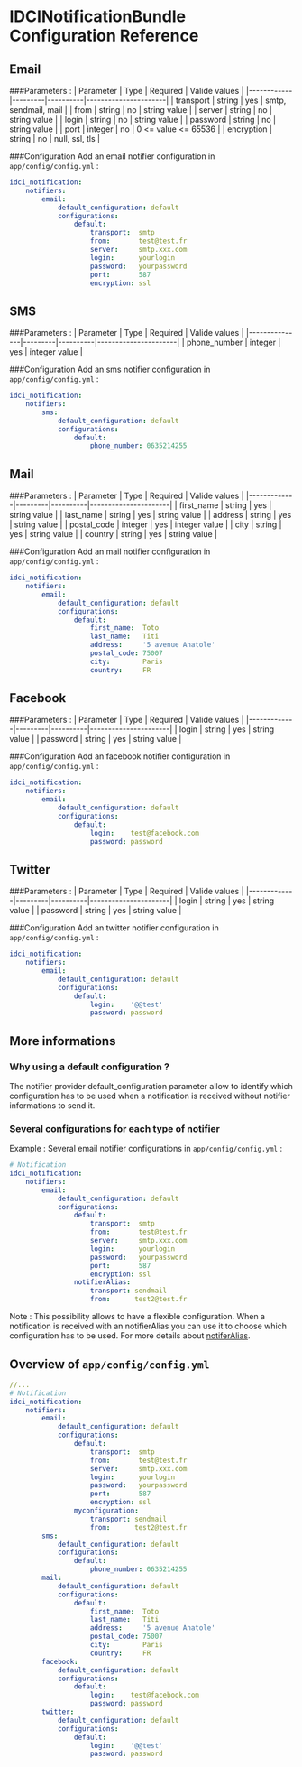 IDCINotificationBundle Configuration Reference
==============================================

Email
-----

###Parameters :
| Parameter  | Type    | Required | Valide values        |
|------------|---------|----------|----------------------|
| transport  | string  | yes      | smtp, sendmail, mail |
| from       | string  | no       | string value         |
| server     | string  | no       | string value         |
| login      | string  | no       | string value         |
| password   | string  | no       | string value         |
| port       | integer | no       | 0 <= value <= 65536  |
| encryption | string  | no       | null, ssl, tls       |

###Configuration
Add an email notifier configuration in `app/config/config.yml` :
```yml
idci_notification:
    notifiers:
        email:
            default_configuration: default
            configurations:
                default:
                    transport:  smtp
                    from:       test@test.fr
                    server:     smtp.xxx.com
                    login:      yourlogin
                    password:   yourpassword
                    port:       587
                    encryption: ssl
```
SMS
---

###Parameters :
| Parameter     | Type    | Required | Valide values        |
|---------------|---------|----------|----------------------|
| phone_number  | integer | yes      | integer value        |

###Configuration
Add an sms notifier configuration in `app/config/config.yml` :
```yml
idci_notification:
    notifiers:
        sms:
            default_configuration: default
            configurations:
                default:
                    phone_number: 0635214255
```

Mail
----

###Parameters :
| Parameter   | Type    | Required | Valide values        |
|-------------|---------|----------|----------------------|
| first_name  | string  | yes      | string value         |
| last_name   | string  | yes      | string value         |
| address     | string  | yes      | string value         |
| postal_code | integer | yes      | integer value        |
| city        | string  | yes      | string value         |
| country     | string  | yes      | string value         |

###Configuration
Add an mail notifier configuration in `app/config/config.yml` :
```yml
idci_notification:
    notifiers:
        email:
            default_configuration: default
            configurations:
                default:
                    first_name:  Toto
                    last_name:   Titi
                    address:     '5 avenue Anatole'
                    postal_code: 75007
                    city:        Paris
                    country:     FR
```

Facebook
--------

###Parameters :
| Parameter   | Type    | Required | Valide values        |
|-------------|---------|----------|----------------------|
| login       | string  | yes      | string value         |
| password    | string  | yes      | string value         |

###Configuration
Add an facebook notifier configuration in `app/config/config.yml` :
```yml
idci_notification:
    notifiers:
        email:
            default_configuration: default
            configurations:
                default:
                    login:    test@facebook.com
                    password: password
```

Twitter
-------

###Parameters :
| Parameter   | Type    | Required | Valide values        |
|-------------|---------|----------|----------------------|
| login       | string  | yes      | string value         |
| password    | string  | yes      | string value         |

###Configuration
Add an twitter notifier configuration in `app/config/config.yml` :
```yml
idci_notification:
    notifiers:
        email:
            default_configuration: default
            configurations:
                default:
                    login:    '@@test'
                    password: password
```
More informations
-----------------
### Why using a default configuration ?
The notifier provider default_configuration parameter allow to identify which configuration has to be used when a notification is received without notifier informations to send it.

### Several configurations for each type of notifier
Example : Several email notifier configurations in `app/config/config.yml` :
```yml
# Notification
idci_notification:
    notifiers:
        email:
            default_configuration: default
            configurations:
                default:
                    transport:  smtp
                    from:       test@test.fr
                    server:     smtp.xxx.com
                    login:      yourlogin
                    password:   yourpassword
                    port:       587
                    encryption: ssl
                notifierAlias:
                    transport: sendmail
                    from:      test2@test.fr
```
Note : This possibility allows to have a flexible configuration. When a notification is received with an notifierAlias you can use it to choose which configuration has to be used. 
For more details about [notiferAlias](notification_service.md).  

Overview of `app/config/config.yml`
-----------------------------------
```yml
//...
# Notification
idci_notification:
    notifiers:
        email:
            default_configuration: default
            configurations:
                default:
                    transport:  smtp
                    from:       test@test.fr
                    server:     smtp.xxx.com
                    login:      yourlogin
                    password:   yourpassword
                    port:       587
                    encryption: ssl
                myconfiguration:
                    transport: sendmail
                    from:      test2@test.fr
        sms:
            default_configuration: default
            configurations:
                default:
                    phone_number: 0635214255
        mail:
            default_configuration: default
            configurations:
                default:
                    first_name:  Toto
                    last_name:   Titi
                    address:     '5 avenue Anatole'
                    postal_code: 75007
                    city:        Paris
                    country:     FR
        facebook:
            default_configuration: default
            configurations:
                default:
                    login:    test@facebook.com
                    password: password
        twitter:
            default_configuration: default
            configurations:
                default:
                    login:    '@@test'
                    password: password
```
